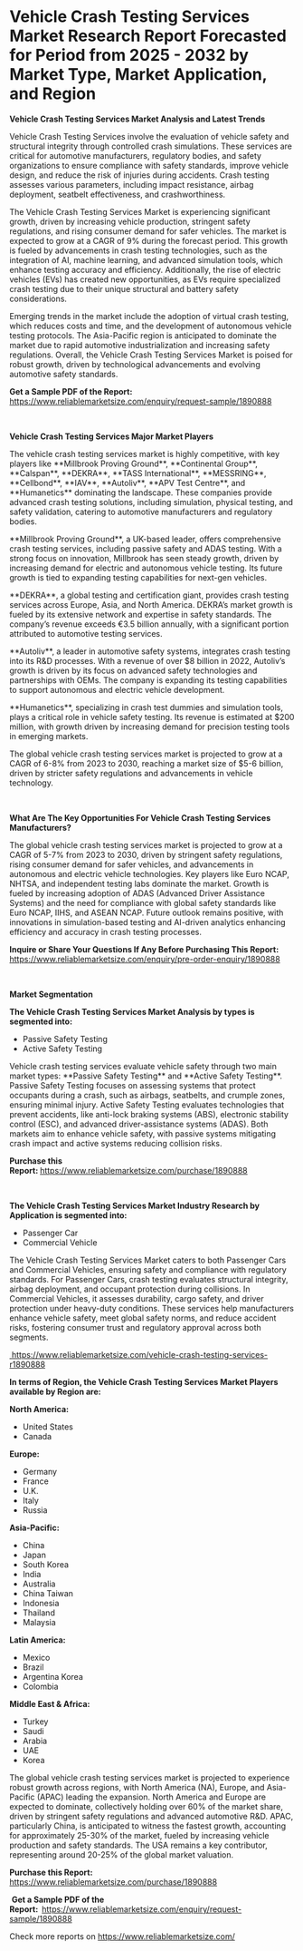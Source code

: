 <p><h1>Vehicle Crash Testing Services Market Research Report Forecasted for Period from 2025 -  2032 by Market Type, Market Application, and Region</h1></p><p><strong>Vehicle Crash Testing Services Market Analysis and Latest Trends</strong></p>
<p><p>Vehicle Crash Testing Services involve the evaluation of vehicle safety and structural integrity through controlled crash simulations. These services are critical for automotive manufacturers, regulatory bodies, and safety organizations to ensure compliance with safety standards, improve vehicle design, and reduce the risk of injuries during accidents. Crash testing assesses various parameters, including impact resistance, airbag deployment, seatbelt effectiveness, and crashworthiness.</p><p>The Vehicle Crash Testing Services Market is experiencing significant growth, driven by increasing vehicle production, stringent safety regulations, and rising consumer demand for safer vehicles. The market is expected to grow at a CAGR of 9% during the forecast period. This growth is fueled by advancements in crash testing technologies, such as the integration of AI, machine learning, and advanced simulation tools, which enhance testing accuracy and efficiency. Additionally, the rise of electric vehicles (EVs) has created new opportunities, as EVs require specialized crash testing due to their unique structural and battery safety considerations.</p><p>Emerging trends in the market include the adoption of virtual crash testing, which reduces costs and time, and the development of autonomous vehicle testing protocols. The Asia-Pacific region is anticipated to dominate the market due to rapid automotive industrialization and increasing safety regulations. Overall, the Vehicle Crash Testing Services Market is poised for robust growth, driven by technological advancements and evolving automotive safety standards.</p></p>
<p><strong>Get a Sample PDF of the Report:&nbsp;</strong> <a href="https://www.reliablemarketsize.com/enquiry/request-sample/1890888?utm_campaign=1131&utm_medium=2&utm_source=Github&utm_content=ia&utm_term=24012025&utm_id=vehicle-crash-testing-services">https://www.reliablemarketsize.com/enquiry/request-sample/1890888</a></p>
<p>&nbsp;</p>
<p><strong>Vehicle Crash Testing Services Major Market Players</strong></p>
<p><p>The vehicle crash testing services market is highly competitive, with key players like **Millbrook Proving Ground**, **Continental Group**, **Calspan**, **DEKRA**, **TASS International**, **MESSRING**, **Cellbond**, **IAV**, **Autoliv**, **APV Test Centre**, and **Humanetics** dominating the landscape. These companies provide advanced crash testing solutions, including simulation, physical testing, and safety validation, catering to automotive manufacturers and regulatory bodies.</p><p>**Millbrook Proving Ground**, a UK-based leader, offers comprehensive crash testing services, including passive safety and ADAS testing. With a strong focus on innovation, Millbrook has seen steady growth, driven by increasing demand for electric and autonomous vehicle testing. Its future growth is tied to expanding testing capabilities for next-gen vehicles.</p><p>**DEKRA**, a global testing and certification giant, provides crash testing services across Europe, Asia, and North America. DEKRA’s market growth is fueled by its extensive network and expertise in safety standards. The company’s revenue exceeds €3.5 billion annually, with a significant portion attributed to automotive testing services.</p><p>**Autoliv**, a leader in automotive safety systems, integrates crash testing into its R&D processes. With a revenue of over $8 billion in 2022, Autoliv’s growth is driven by its focus on advanced safety technologies and partnerships with OEMs. The company is expanding its testing capabilities to support autonomous and electric vehicle development.</p><p>**Humanetics**, specializing in crash test dummies and simulation tools, plays a critical role in vehicle safety testing. Its revenue is estimated at $200 million, with growth driven by increasing demand for precision testing tools in emerging markets.</p><p>The global vehicle crash testing services market is projected to grow at a CAGR of 6-8% from 2023 to 2030, reaching a market size of $5-6 billion, driven by stricter safety regulations and advancements in vehicle technology.</p></p>
<p>&nbsp;</p>
<p><strong>What Are The Key Opportunities For Vehicle Crash Testing Services Manufacturers?</strong></p>
<p><p>The global vehicle crash testing services market is projected to grow at a CAGR of 5-7% from 2023 to 2030, driven by stringent safety regulations, rising consumer demand for safer vehicles, and advancements in autonomous and electric vehicle technologies. Key players like Euro NCAP, NHTSA, and independent testing labs dominate the market. Growth is fueled by increasing adoption of ADAS (Advanced Driver Assistance Systems) and the need for compliance with global safety standards like Euro NCAP, IIHS, and ASEAN NCAP. Future outlook remains positive, with innovations in simulation-based testing and AI-driven analytics enhancing efficiency and accuracy in crash testing processes.</p></p>
<p><strong>Inquire or Share Your Questions If Any Before Purchasing This Report:</strong> <a href="https://www.reliablemarketsize.com/enquiry/pre-order-enquiry/1890888?utm_campaign=1131&utm_medium=2&utm_source=Github&utm_content=ia&utm_term=24012025&utm_id=vehicle-crash-testing-services">https://www.reliablemarketsize.com/enquiry/pre-order-enquiry/1890888</a></p>
<p>&nbsp;</p>
<p><strong>Market Segmentation</strong></p>
<p><strong>The Vehicle Crash Testing Services Market Analysis by types is segmented into:</strong></p>
<p><ul><li>Passive Safety Testing</li><li>Active Safety Testing</li></ul></p>
<p><p>Vehicle crash testing services evaluate vehicle safety through two main market types: **Passive Safety Testing** and **Active Safety Testing**. Passive Safety Testing focuses on assessing systems that protect occupants during a crash, such as airbags, seatbelts, and crumple zones, ensuring minimal injury. Active Safety Testing evaluates technologies that prevent accidents, like anti-lock braking systems (ABS), electronic stability control (ESC), and advanced driver-assistance systems (ADAS). Both markets aim to enhance vehicle safety, with passive systems mitigating crash impact and active systems reducing collision risks.</p></p>
<p><strong>Purchase this Report:&nbsp;</strong><a href="https://www.reliablemarketsize.com/purchase/1890888?utm_campaign=1131&utm_medium=2&utm_source=Github&utm_content=ia&utm_term=24012025&utm_id=vehicle-crash-testing-services">https://www.reliablemarketsize.com/purchase/1890888</a></p>
<p>&nbsp;</p>
<p><strong>The Vehicle Crash Testing Services Market Industry Research by Application is segmented into:</strong></p>
<p><ul><li>Passenger Car</li><li>Commercial Vehicle</li></ul></p>
<p><p>The Vehicle Crash Testing Services Market caters to both Passenger Cars and Commercial Vehicles, ensuring safety and compliance with regulatory standards. For Passenger Cars, crash testing evaluates structural integrity, airbag deployment, and occupant protection during collisions. In Commercial Vehicles, it assesses durability, cargo safety, and driver protection under heavy-duty conditions. These services help manufacturers enhance vehicle safety, meet global safety norms, and reduce accident risks, fostering consumer trust and regulatory approval across both segments.</p></p>
<p><a href="https://www.reliablemarketsize.com/vehicle-crash-testing-services-r1890888?utm_campaign=1131&utm_medium=2&utm_source=Github&utm_content=ia&utm_term=24012025&utm_id=vehicle-crash-testing-services">&nbsp;https://www.reliablemarketsize.com/vehicle-crash-testing-services-r1890888</a></p>
<p><strong>In terms of Region, the Vehicle Crash Testing Services Market Players available by Region are:</strong></p>
<p>
    <p> <strong> North America: </strong>
        <ul>
            <li>United States</li>
            <li>Canada</li>
        </ul>
        </p> 
    <p> <strong> Europe: </strong>
        <ul>
            <li>Germany</li>
            <li>France</li>
            <li>U.K.</li>
            <li>Italy</li>
            <li>Russia</li>
        </ul>
        </p> 
    <p> <strong> Asia-Pacific: </strong>
        <ul>
            <li>China</li>
            <li>Japan</li>
            <li>South Korea</li>
            <li>India</li>
            <li>Australia</li>
            <li>China Taiwan</li>
            <li>Indonesia</li>
            <li>Thailand</li>
            <li>Malaysia</li>
        </ul>
        </p> 
    <p> <strong> Latin America: </strong>
        <ul>
            <li>Mexico</li>
            <li>Brazil</li>
            <li>Argentina Korea</li>
            <li>Colombia</li>
        </ul>
        </p> 
    <p> <strong> Middle East & Africa: </strong>
        <ul>
            <li>Turkey</li>
            <li>Saudi</li>
            <li>Arabia</li>
            <li>UAE</li>
            <li>Korea</li>
        </ul>
    </p>
    </p>
<p><p>The global vehicle crash testing services market is projected to experience robust growth across regions, with North America (NA), Europe, and Asia-Pacific (APAC) leading the expansion. North America and Europe are expected to dominate, collectively holding over 60% of the market share, driven by stringent safety regulations and advanced automotive R&D. APAC, particularly China, is anticipated to witness the fastest growth, accounting for approximately 25-30% of the market, fueled by increasing vehicle production and safety standards. The USA remains a key contributor, representing around 20-25% of the global market valuation.</p></p>
<p><strong>Purchase this Report: </strong><a href="https://www.reliablemarketsize.com/purchase/1890888?utm_campaign=1131&utm_medium=2&utm_source=Github&utm_content=ia&utm_term=24012025&utm_id=vehicle-crash-testing-services">https://www.reliablemarketsize.com/purchase/1890888</a></p>
<p>&nbsp;<strong>Get a Sample PDF of the Report:&nbsp;&nbsp;</strong><a href="https://www.reliablemarketsize.com/enquiry/request-sample/1890888?utm_campaign=1131&utm_medium=2&utm_source=Github&utm_content=ia&utm_term=24012025&utm_id=vehicle-crash-testing-services">https://www.reliablemarketsize.com/enquiry/request-sample/1890888</a></p>
<p><strong></strong></p>
<p>Check more reports on <a href="https://www.reliablemarketsize.com/?utm_campaign=1131&utm_medium=2&utm_source=Github&utm_content=ia&utm_term=24012025&utm_id=vehicle-crash-testing-services">https://www.reliablemarketsize.com/</a></p>